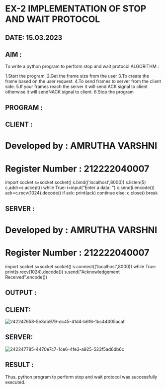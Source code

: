 # EX-2 IMPLEMENTATION OF STOP AND WAIT PROTOCOL

## DATE: 15.03.2023

## AIM :
To write a python program to perform stop and wait protocol
ALGORITHM :

1.Start the program. 
2.Get the frame size from the user
3.To create the frame based on the user request. 
4.To send frames to server from the client side.
5.If your frames reach the server it will send ACK signal to client otherwise it will sendNACK signal to client. 
6.Stop the program
## PROGRAM :
## CLIENT :

# Developed by : AMRUTHA VARSHNI
# Register Number : 212222040007
import socket
s=socket.socket()
s.bind(('localhost',8000))
s.listen(5)
c,addr=s.accept()
while True:
 i=input("Enter a data: ")
 c.send(i.encode())
 ack=c.recv(1024).decode()
 if ack:
 print(ack)
 continue
 else:
 c.close()
 break

## SERVER :

# Developed by : AMRUTHA VARSHNI
# Register Number : 212222040007
import socket
s=socket.socket()
s.connect(('localhost',8000))
while True:
 print(s.recv(1024).decode())
 s.send("Acknowledgement Received".encode())


## OUTPUT :
## CLIENT:
![242247658-5e3db979-dc45-41d4-b6f6-1bc44005acaf](https://github.com/Amruthavarshnibs/EX-2/assets/119103704/f1834824-b896-4f5b-8a43-6560a89d6674)
## SERVER:
![242247785-4470e7c7-1ce6-4fe3-a925-523f5ad6db6c](https://github.com/Amruthavarshnibs/EX-2/assets/119103704/bee5064b-51f3-45db-8a02-8e1235c50029)



## RESULT :

Thus, python program to perform stop and wait protocol was successfully executed.

